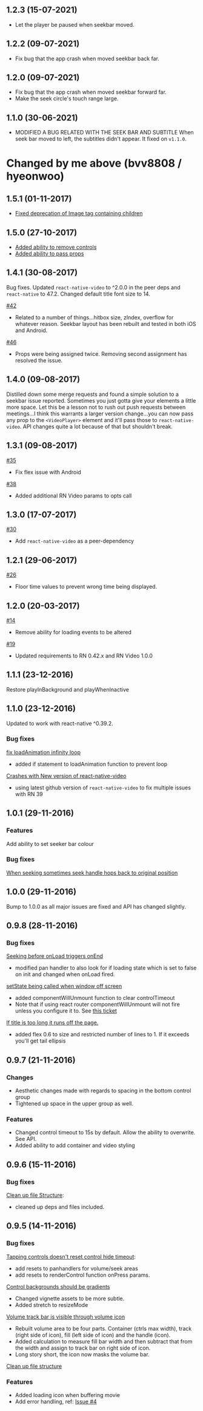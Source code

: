 ## 1.2.3 (15-07-2021)

- Let the player be paused when seekbar moved.

## 1.2.2 (09-07-2021)

- Fix bug that the app crash when moved seekbar back far.

## 1.2.0 (09-07-2021)

- Fix bug that the app crash when moved seekbar forward far.
- Make the seek circle's touch range large.

## 1.1.0 (30-06-2021)

- MODIFIED A BUG RELATED WITH THE SEEK BAR AND SUBTITLE
  When seek bar moved to left, the subtitles didn't appear. It fixed on `v1.1.0`.

# Changed by me above (bvv8808 / hyeonwoo)

## 1.5.1 (01-11-2017)

- [Fixed deprecation of Image tag containing children](https://github.com/itsnubix/react-native-video-controls/issues/55)

## 1.5.0 (27-10-2017)

- [Added ability to remove controls](https://github.com/itsnubix/react-native-video-controls/pull/50)
- [Added ability to pass props](https://github.com/itsnubix/react-native-video-controls/pull/52)

## 1.4.1 (30-08-2017)

Bug fixes. Updated `react-native-video` to ^2.0.0 in the peer deps and `react-native` to 47.2. Changed default title font size to 14.

[#42](https://github.com/itsnubix/react-native-video-controls/issues/42)

- Related to a number of things...hitbox size, zIndex, overflow for whatever reason. Seekbar layout has been rebuilt and tested in both iOS and Android.

[#46](https://github.com/itsnubix/react-native-video-controls/issues/46)

- Props were being assigned twice. Removing second assignment has resolved the issue.

## 1.4.0 (09-08-2017)

Distilled down some merge requests and found a simple solution to a seekbar issue reported. Sometimes you just gotta give your elements a little more space. Let this be a lesson not to rush out push requests between meetings...I think this warrants a larger version change...you can now pass any prop to the `<VideoPlayer>` element and it'll pass those to `react-native-video`. API changes quite a lot because of that but shouldn't break.

## 1.3.1 (09-08-2017)

[#35](https://github.com/itsnubix/react-native-video-controls/pull/35)

- Fix flex issue with Android

[#38](https://github.com/itsnubix/react-native-video-controls/pull/38)

- Added additional RN Video params to opts call

## 1.3.0 (17-07-2017)

[#30](https://github.com/itsnubix/react-native-video-controls/issues/30)

- Add `react-native-video` as a peer-dependency

## 1.2.1 (29-06-2017)

[#26](https://github.com/itsnubix/react-native-video-controls/issues/26)

- Floor time values to prevent wrong time being displayed.

## 1.2.0 (20-03-2017)

[#14](https://github.com/itsnubix/react-native-video-controls/issues/14)

- Remove ability for loading events to be altered

[#19](https://github.com/itsnubix/react-native-video-controls/issues/19)

- Updated requirements to RN 0.42.x and RN Video 1.0.0

## 1.1.1 (23-12-2016)

Restore playInBackground and playWhenInactive

## 1.1.0 (23-12-2016)

Updated to work with react-native ^0.39.2.

### Bug fixes

[fix loadAnimation infinity loop](https://github.com/itsnubix/react-native-video-controls/pull/13)

- added if statement to loadAnimation function to prevent loop

[Crashes with New version of react-native-video](https://github.com/itsnubix/react-native-video-controls/issues/12)

- using latest github version of `react-native-video` to fix multiple issues with RN 39

## 1.0.1 (29-11-2016)

### Features

Add ability to set seeker bar colour

### Bug fixes

[When seeking sometimes seek handle hops back to original position](https://github.com/itsnubix/react-native-video-controls/issues/9)

## 1.0.0 (29-11-2016)

Bump to 1.0.0 as all major issues are fixed and API has changed slightly.

## 0.9.8 (28-11-2016)

### Bug fixes

[Seeking before onLoad triggers onEnd](https://github.com/itsnubix/react-native-video-controls/issues/8)

- modified pan handler to also look for if loading state which is set to false on init and changed when onLoad fired.

[setState being called when window off screen](https://github.com/itsnubix/react-native-video-controls/issues/7)

- added componentWillUnmount function to clear controlTimeout
- Note that if using react router componentWillUnmount will not fire unless you configure it to. See [this ticket](https://github.com/aksonov/react-native-router-flux/issues/131)

[If title is too long it runs off the page.](https://github.com/itsnubix/react-native-video-controls/issues/6)

- added flex 0.6 to size and restricted number of lines to 1. If it exceeds you'll get tail ellipsis

## 0.9.7 (21-11-2016)

### Changes

- Aesthetic changes made with regards to spacing in the bottom control group
- Tightened up space in the upper group as well.

### Features

- Changed control timeout to 15s by default. Allow the ability to overwrite. See API.
- Added ability to add container and video styling

## 0.9.6 (15-11-2016)

### Bug fixes

[Clean up file Structure](https://github.com/itsnubix/react-native-video-controls/issues/5):

- cleaned up deps and files included.

## 0.9.5 (14-11-2016)

### Bug fixes

[Tapping controls doesn't reset control hide timeout](https://github.com/itsnubix/react-native-video-controls/issues/1):

- add resets to panhandlers for volume/seek areas
- add resets to renderControl function onPress params.

[Control backgrounds should be gradients](https://github.com/itsnubix/react-native-video-controls/issues/2)

- Changed vignette assets to be more subtle.
- Added stretch to resizeMode

[Volume track bar is visible through volume icon](https://github.com/itsnubix/react-native-video-controls/issues/3)

- Rebuilt volume area to be four parts. Container (ctrls max width), track (right side of icon), fill (left side of icon) and the handle (icon).
- Added calculation to measure fill bar width and then subtract that from the width and assign to track bar on right side of icon.
- Long story short, the icon now masks the volume bar.

[Clean up file structure](https://github.com/itsnubix/react-native-video-controls/issues/5)

### Features

- Added loading icon when buffering movie
- Add error handling, ref: [Issue #4](https://github.com/itsnubix/react-native-video-controls/issues/4)

